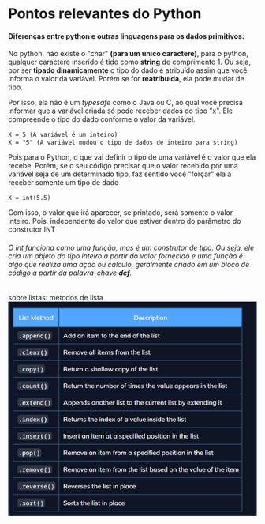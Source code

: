 # Pontos relevantes do Python

#### Diferenças entre python e outras linguagens para os dados primitivos:

No python, não existe o "char" **(para um único caractere)**, para o python, qualquer caractere inserido é tido como **string** de comprimento 1. Ou seja, por ser **tipado dinamicamente** o tipo do dado é atribuído assim que você informa o valor da variável. Porém se for **reatribuída**, ela pode mudar de tipo. 

Por isso, ela não é um *typesafe* como o Java ou C, ao qual você precisa informar que a variável criada só pode receber dados do tipo "x". Ele compreende o tipo do dado conforme o valor da variável.

    X = 5 (A variável é um inteiro)
    X = "5" (A variável mudou o tipo de dados de inteiro para string)

Pois para o Python, o que vai definir o tipo de uma variável é o valor que ela recebe. Porém, se o seu código precisar que o valor recebido por uma variável seja de um determinado tipo, faz sentido você "forçar" ela a receber somente um tipo de dado
    
    X = int(5.5)

Com isso, o valor que irá aparecer, se printado, será somente o valor inteiro. Pois, independente do valor que estiver dentro do parâmetro do construtor INT

###### O int funciona como uma função, mas é um construtor de tipo. Ou seja, ele cria um objeto do tipo  inteiro a partir do valor fornecido e uma função é algo que realiza uma ação ou cálculo, geralmente criado em um bloco de código a partir da palavra-chave **def**.



sobre listas: métodos de lista
![listas](image.png)